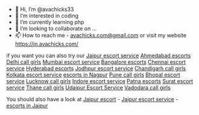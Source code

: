 - 👋 Hi, I’m @avachicks33
- 👀 I’m interested in coding
- 🌱 I’m currently learning php
- 💞️ I’m looking to collaborate on ...
- 📫 How to reach me - avachicks.com@gmail.com or visit my website https://in.avachicks.com/

if you want you can also try our 
<a href="https://in.avachicks.com/jaipur-call-girls-escort-service.html">Jaipur escort service</a>
<a href="https://in.avachicks.com/ahmedabad-call-girls-escort-service.html">Ahmedabad escorts</a>
<a href="https://in.avachicks.com/delhi-call-girls-escort-service.html">Delhi call girls</a>
<a href="https://in.avachicks.com/mumbai-call-girls-escort-service.html">Mumbai escort service</a>
<a href="https://in.avachicks.com/bangalore-call-girls-escort-service.html">Bangalore escorts</a>
<a href="https://in.avachicks.com/chennai-call-girls-escort-service.html">Chennai escort service</a>
<a href="https://in.avachicks.com/hyderabad-call-girls-escort-service.html">Hyderabad escorts</a>
<a href="https://in.avachicks.com/jodhpur-call-girls-escort-service.html">Jodhpur escort service</a>
<a href="https://in.avachicks.com/jodhpur-call-girls-escort-service.html">Chandigarh call girls</a>
<a href="https://in.avachicks.com/kolkata-call-girls-escort-service.html">Kolkata escort service</a>
<a href="https://in.avachicks.com/nagpur-call-girls-escort-service.html">escorts in Nagpur</a>
<a href="https://in.avachicks.com/pune-call-girls-escort-service.html">Pune call girls</a>
<a href="https://in.avachicks.com/bhopal-call-girls-escort-service.html">Bhopal escort service</a>
<a href="https://in.avachicks.com/lucknow-call-girls-escort-service.html">Lucknow call girls</a>
<a href="https://in.avachicks.com/indore-call-girls-escort-service.html">Indore escort service</a>
<a href="https://in.avachicks.com/patna-call-girls-escort-service.html">Patna escorts</a>
<a href="https://in.avachicks.com/surat-call-girls-escort-service.html">Surat escort service</a>
<a href="https://in.avachicks.com/surat-call-girls-escort-service.html">Thane call girls</a>
<a href="https://in.avachicks.com/udaipur-call-girls-escort-service.html">Udaipur Escort Service</a>
<a href="https://in.avachicks.com/vadodara-call-girls-escort-service.html">Vadodara call girls</a>

You should also have a look at <a href="https://escortsjaipur.co.in/">Jaipur escort</a> - <a href="http://www.jaipur4fun.com/">Jaipur escort service</a> - <a href="http://www.jaipur-escorts.net/">escorts in Jaipur</a>



<!---
avachicks33/avachicks33 is a ✨ special ✨ repository because its `README.md` (this file) appears on your GitHub profile.
You can click the Preview link to take a look at your changes.
--->
